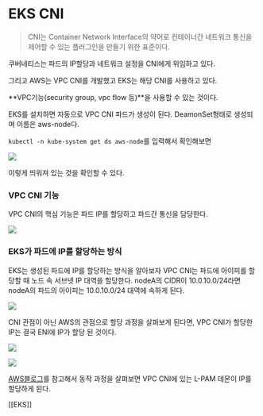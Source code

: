 # EKS CNI

> CNI는 Container Network Interface의 약어로 컨테이너간 네트워크 통신을 제어할 수 있는 플러그인을 만들기 위한 표준이다.

쿠버네티스는 파드의 IP할당과 네트워크 설정을 CNI에게 위임하고 있다.

그리고 AWS는 VPC CNI를 개발했고 EKS는 해당 CNI를 사용하고 있다.

**VPC기능(security group, vpc flow 등)**을 사용할 수 있는 것이다.

EKS를 설치하면 자동으로 VPC CNI 파드가 생성이 된다. DeamonSet형태로 생성되며 이름은 aws-node다.

`kubectl -n kube-system get ds aws-node`를 입력해서 확인해보면

![](https://img1.daumcdn.net/thumb/R1280x0/?scode=mtistory2&fname=https%3A%2F%2Fblog.kakaocdn.net%2Fdn%2FoZvZj%2FbtsbmYjLgmB%2FfyOl6FKPoKCFK7obAMhMuK%2Fimg.png)

이렇게 띄워져 있는 것을 확인할 수 있다.

### VPC CNI 기능

VPC CNI의 핵심 기능은 파드 IP를 할당하고 파드간 통신을 담당한다.

![](https://img1.daumcdn.net/thumb/R1280x0/?scode=mtistory2&fname=https%3A%2F%2Fblog.kakaocdn.net%2Fdn%2FtL1bv%2Fbtsa8iic4Ot%2FdHwLskVINhu2jGarQnIKfK%2Fimg.png)

### EKS가 파드에 IP를 할당하는 방식

EKS는 생성된 파드에 IP를 할당하는 방식을 알아보자 VPC CNI는 파드에 아이피를 할당할 때 노드 속 서브넷 IP 대역을 할당한다. nodeA의 CIDR이 10.0.10.0/24라면 nodeA의 파드의 아이피는 10.0.10.0/24 대역에 속하게 된다.

![](https://img1.daumcdn.net/thumb/R1280x0/?scode=mtistory2&fname=https%3A%2F%2Fblog.kakaocdn.net%2Fdn%2Fb8v5Th%2FbtsaXmzqOxY%2FWuK3Gre5nV4ZkAWNbzF4U1%2Fimg.png)

CNI 관점이 아닌 AWS의 관점으로 할당 과정을 살펴보게 된다면, VPC CNI가 할당한 IP는 결국 ENI에 IP가 할당 된 것이다.

![](https://img1.daumcdn.net/thumb/R1280x0/?scode=mtistory2&fname=https%3A%2F%2Fblog.kakaocdn.net%2Fdn%2Fbykqvu%2Fbtsa9JGwhfw%2FpKOwybx9V6SNwlI4o7Vy7K%2Fimg.png)

![](https://img1.daumcdn.net/thumb/R1280x0/?scode=mtistory2&fname=https%3A%2F%2Fblog.kakaocdn.net%2Fdn%2Fchk3OQ%2FbtsaVeuUliJ%2FSkew4LkjgGII7IXu1WIC21%2Fimg.png)

[AWS블로그](https://aws.amazon.com/ko/blogs/containers/amazon-vpc-cni-increases-pods-per-node-limits/)를 참고해서 동작 과정을 살펴보면 VPC CNI에 있는 L-PAM 데몬이 IP를 할당하게 된다.




[[EKS]]